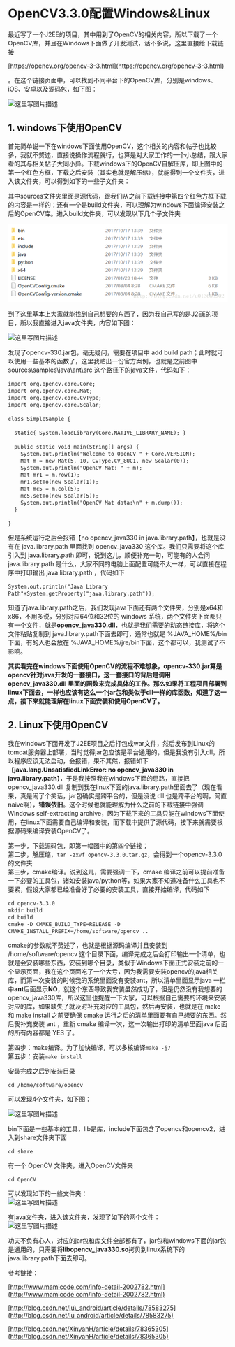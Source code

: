# OpenCV3.3.0配置Windows&Linux

最近写了一个J2EE的项目，其中用到了OpenCV的相关内容，所以下载了一个OpenCV库，并且在Windows下面做了开发测试，话不多说，这里直接给下载链接

[https://opencv.org/opencv-3-3.html](https://opencv.org/opencv-3-3.html)

。在这个链接页面中，可以找到不同平台下的OpenCV库，分别是windows、iOS、安卓以及源码包，如下图：

![](http://img.blog.csdn.net/20171202121929113?watermark/2/text/aHR0cDovL2Jsb2cuY3Nkbi5uZXQvdTAxMzY4NTkwMg==/font/5a6L5L2T/fontsize/400/fill/I0JBQkFCMA==/dissolve/70/gravity/SouthEast "这里写图片描述")

## 1. windows下使用OpenCV

首先简单说一下在windows下面使用OpenCV，这个相关的内容和帖子也比较多，我就不赘述，直接说操作流程就行，也算是对大家工作的一个小总结，跟大家看的其与相关帖子大同小异。下载windows下的OpenCV自解压库，即上图中的第一个红色方框，下载之后安装（其实也就是解压缩），就能得到一个文件夹，进入该文件夹，可以得到如下的一些子文件夹：

其中sources文件夹里面是源代码，跟我们从之前下载链接中第四个红色方框下载的内容是一样的；还有一个是build文件夹，可以理解为windows下面编译安装之后的OpenCV库。进入build文件夹，可以发现以下几个子文件夹

![](/assets/import.png)

到了这里基本上大家就能找到自己想要的东西了，因为我自己写的是J2EE的项目，所以我直接进入java文件夹，内容如下图：

![](http://img.blog.csdn.net/20171202123738838?watermark/2/text/aHR0cDovL2Jsb2cuY3Nkbi5uZXQvdTAxMzY4NTkwMg==/font/5a6L5L2T/fontsize/400/fill/I0JBQkFCMA==/dissolve/70/gravity/SouthEast "这里写图片描述")

发现了opencv-330.jar包，毫无疑问，需要在项目中 add build path；此时就可以使用一些基本的函数了，这里我贴出一份官方案例，也就是之前图中 sources\samples\java\ant\src 这个路径下的java文件，代码如下：

```
import org.opencv.core.Core;
import org.opencv.core.Mat;
import org.opencv.core.CvType;
import org.opencv.core.Scalar;

class SimpleSample {

  static{ System.loadLibrary(Core.NATIVE_LIBRARY_NAME); }

  public static void main(String[] args) {
    System.out.println("Welcome to OpenCV " + Core.VERSION);
    Mat m = new Mat(5, 10, CvType.CV_8UC1, new Scalar(0));
    System.out.println("OpenCV Mat: " + m);
    Mat mr1 = m.row(1);
    mr1.setTo(new Scalar(1));
    Mat mc5 = m.col(5);
    mc5.setTo(new Scalar(5));
    System.out.println("OpenCV Mat data:\n" + m.dump());
  }

}
```

但是系统运行之后会报错【no opencv\_java330 in java.library.path】，也就是没有在 java.library.path 里面找到 opencv\_java330 这个库。我们只需要将这个库引入到 java.library.path 即可，说到这儿，顺便补充一句，可能有的人会问 java.library.path 是什么，大家不同的电脑上面配置可能不太一样，可以直接在程序中打印输出 java.library.path ，代码如下

```
System.out.println("Java Library Path"+System.getProperty("java.library.path"));
```

知道了java.library.path之后，我们发现java下面还有两个文件夹，分别是x64和x86，不用多说，分别对应64位和32位的 windows 系统，两个文件夹下面都只有一个文件，就是**opencv\_java330.dll**，也就是我们需要的动态链接库，将这个文件粘贴复制到 java.library.path下面去即可，通常也就是 %JAVA\_HOME%/bin下面，有的人也会放在 %JAVA\_HOME%/jre/bin下面，这个都可以，我测试了不影响。

**其实看完在windows下面使用OpenCV的流程不难想象，opencv-330.jar算是opencv针对java开发的一套接口，这一套接口的背后是调用 opencv\_java330.dll 里面的函数来完成具体的工作。那么如果将工程项目部署到linux下面去，一样也应该有这么一个jar包和类似于dll一样的库函数，知道了这一点，接下来就能理解在linux下面安装和使用OpenCV了。**



## 2. Linux下使用OpenCV

我在windows下面开发了J2EE项目之后打包成war文件，然后发布到Linux的tomcat服务器上部署，当时觉得jar包应该是平台通用的，但是我没有引入dll，所以程序应该无法启动，会报错，果不其然，报错如下【**java.lang.UnsatisfiedLinkError: no opencv\_java330 in java.library.path**】，于是我按照我在windows下面的思路，直接把 opencv\_java330.dll 复制到我在linux下面的java.library.path里面去了（现在看来，真是闹了个笑话，jar包确实是跨平台的，但是没说 dll 也是跨平台的啊，简直naive啊），**错误依旧**。这个时候也就能理解为什么之前的下载链接中强调Windows self-extracting archive，因为下载下来的工具只能在windows下面使用，在linux下面需要自己编译和安装，而下载中提供了源代码，接下来就需要根据源码来编译安装OpenCV了。

第一步，下载源码包，即第一幅图中的第四个链接；  
第二步，解压缩，`tar -zxvf opencv-3.3.0.tar.gz`，会得到一个opencv-3.3.0的文件夹  
第三步，cmake编译。说到这儿，需要强调一下，cmake 编译之前可以提前准备一下必要的工具包，诸如安装java/python等，如果大家不知道准备什么工具也不要紧，假设大家都已经准备好了必要的安装工具，直接开始编译，代码如下

```
cd opencv-3.3.0
mkdir build
cd build
cmake -D CMAKE_BUILD_TYPE=RELEASE -D CMAKE_INSTALL_PREFIX=/home/software/opencv ..
```

cmake的参数就不赘述了，也就是根据源码编译并且安装到 /home/software/opencv 这个目录下面，编译完成之后会打印输出一个清单，也就是会安装哪些东西，安装到哪个目录，类似于Windows下面正式安装之前的一个显示页面，我在这个页面吃了一个大亏，因为我需要安装opencv的java相关库，而第一次安装的时候我的系统里面没有安装ant，所以清单里面显示java 一栏中**ant**后面显示**NO**，就这个东西导致我安装虽然成功了，但是仍然没有我想要的opencv\_java330库，所以这里也提醒一下大家，可以根据自己需要的环境来安装对应的库，如果缺失了就及时补充对应的工具包，然后再安装，也就是在 make 和 make install 之前要确保 cmake 运行之后的清单里面要有自己想要的东西。然后我补充安装 ant ，重新 cmake 编译一次，这一次输出打印的清单里面java 后面的所有内容都是 YES 了。

第四步：make编译。为了加快编译，可以多核编译`make -j7`  
第五步：安装`make install`

安装完成之后到安装目录

```
cd /home/software/opencv
```

可以发现4个文件夹，如下图：

![](http://img.blog.csdn.net/20171202132535036?watermark/2/text/aHR0cDovL2Jsb2cuY3Nkbi5uZXQvdTAxMzY4NTkwMg==/font/5a6L5L2T/fontsize/400/fill/I0JBQkFCMA==/dissolve/70/gravity/SouthEast "这里写图片描述")

bin下面是一些基本的工具，lib是库，include下面包含了opencv和opencv2，进入到share文件夹下面

```
cd share
```

有一个 OpenCV 文件夹，进入OpenCV文件夹

```
cd OpenCV
```

可以发现如下的一些文件夹：  
![](http://img.blog.csdn.net/20171202132938560?watermark/2/text/aHR0cDovL2Jsb2cuY3Nkbi5uZXQvdTAxMzY4NTkwMg==/font/5a6L5L2T/fontsize/400/fill/I0JBQkFCMA==/dissolve/70/gravity/SouthEast "这里写图片描述")

有java文件夹，进入该文件夹，发现了如下的两个文件：  
![](http://img.blog.csdn.net/20171202133039032?watermark/2/text/aHR0cDovL2Jsb2cuY3Nkbi5uZXQvdTAxMzY4NTkwMg==/font/5a6L5L2T/fontsize/400/fill/I0JBQkFCMA==/dissolve/70/gravity/SouthEast "这里写图片描述")

功夫不负有心人，对应的jar包和库文件全部都有了，jar包和windows下面的jar包是通用的，只需要将**libopencv\_java330.so**拷贝到linux系统下的java.library.path下面去即可。



参考链接：

[http://www.mamicode.com/info-detail-2002782.html](http://www.mamicode.com/info-detail-2002782.html)

[http://blog.csdn.net/lu\_android/article/details/78583275](http://blog.csdn.net/lu_android/article/details/78583275)

[http://blog.csdn.net/XinyanH/article/details/78365305](http://blog.csdn.net/XinyanH/article/details/78365305)

